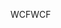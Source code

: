 <span data-ttu-id="0c95c-101">WCF</span><span class="sxs-lookup"><span data-stu-id="0c95c-101">WCF</span></span>